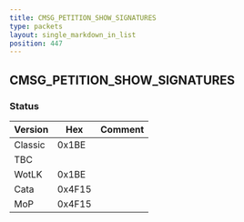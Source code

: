 ```yaml
---
title: CMSG_PETITION_SHOW_SIGNATURES
type: packets
layout: single_markdown_in_list
position: 447
---
```


## CMSG_PETITION_SHOW_SIGNATURES

### Status

Version    | Hex        | Comment
---------- | ---------- | ---------- 
Classic    | 0x1BE      | 
TBC        |            | 
WotLK      | 0x1BE      | 
Cata       | 0x4F15     | 
MoP        | 0x4F15     | 